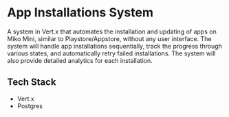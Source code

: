 # App Installations System

A system in Vert.x that automates the installation and updating of apps on Miko Mini,
similar to Playstore/Appstore, without any user interface. The system will handle app
installations sequentially, track the progress through various states, and automatically retry
failed installations. The system will also provide detailed analytics for each installation.

## Tech Stack

  * Vert.x
  * Postgres

